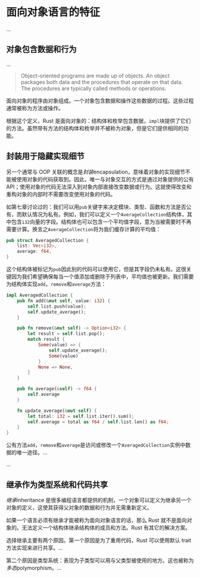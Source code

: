 # 面向对象语言的特征

...

## 对象包含数据和行为

...

> Object-oriented programs are made up of objects. An object packages both data and the procedures that operate on that data. The procedures are typically called methods or operations.

面向对象的程序由对象组成。一个对象包含数据和操作这些数据的过程。这些过程通常被称为方法或操作。

根据这个定义，Rust 是面向对象的：结构体和枚举包含数据，`impl`块提供了它们的方法。虽然带有方法的结构体和枚举并不被称为对象，但是它们提供相同的功能。

## 封装用于隐藏实现细节

另一个通常与 OOP 关联的概念是*封装*encapsulation，意味着对象的实现细节不能被使用对象的代码获取到。因此，唯一与对象交互的方式是通过对象提供的公有 API；使用对象的代码无法深入到对象内部直接改变数据或行为。这就使得改变和重构对象的内部时不需要改变使用对象的代码。

如第七章讨论过的：我们可以用`pub`关键字来决定模块、类型、函数和方法是否公有，而默认情况为私有。例如，我们可以定义一个`AverageCollection`结构体，其中包含`i32`向量的字段。结构体也可以包含一个平均值字段，意为当被需要时不再需要计算。换言之`AverageCollection`将为我们缓存计算的平均值：

```rust
pub struct AveragedCollection {
    list: Vec<i32>,
    average: f64,
}
```

这个结构体被标记为`pub`因此别的代码可以使用它，但是其字段仍未私有。这很关键因为我们希望确保每当一个值添加或删除于列表中，平均值也被更新。我们需要为结构体实现`add`，`remove`和`average`方法：

```rust
impl AveragedCollection {
    pub fn add(&mut self, value: i32) {
        self.list.push(value);
        self.update_average();
    }

    pub fn remove(&mut self) -> Option<i32> {
        let result = self.list.pop();
        match result {
            Some(value) => {
                self.update_average();
                Some(value)
            }
            None => None,
        }
    }

    pub fn average(&self) -> f64 {
        self.average
    }

    fn update_average(&mut self) {
        let total: i32 = self.list.iter().sum();
        self.average = total as f64 / self.list.len() as f64;
    }
}
```

公有方法`add`，`remove`和`average`是访问或修改一个`AveragedCollection`实例中数据的唯一途径。...

...

## 继承作为类型系统和代码共享

*继承*inheritance 是很多编程语言都提供的机制，一个对象可以定义为继承另一个对象的定义，这使其获得父对象的数据和行为并无需重新定义。

如果一个语言必须有继承才能被称为面向对象语言的话，那么 Rust 就不是面向对象的。无法定义一个结构体继承结构体的成员和方法。Rust 有其它的解决方案。

选择继承主要有两个原因。第一个原因是为了重用代码，Rust 可以使用默认 trait 方法实现来进行共享。...

第二个原因是类型系统：表现为子类型可以用与父类型被使用的地方。这也被称为*多态*polymorphism。...
